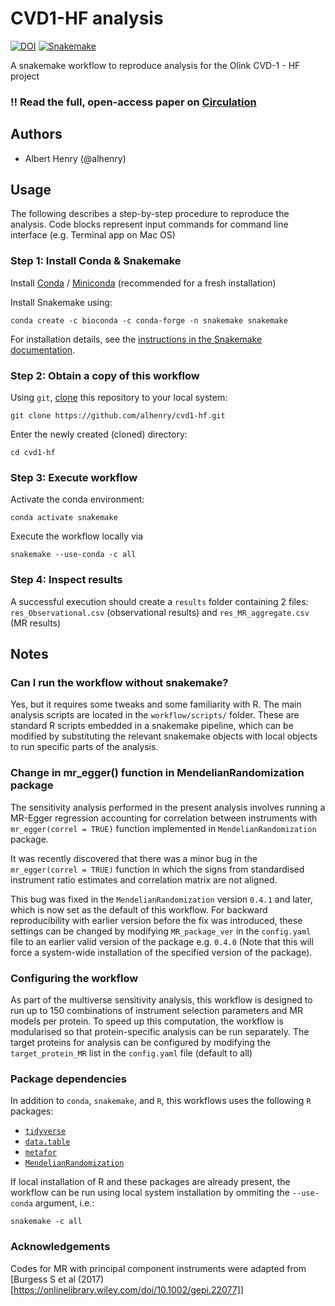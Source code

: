 # CVD1-HF analysis

[![DOI](https://zenodo.org/badge/429122036.svg)](https://zenodo.org/badge/latestdoi/429122036)
[![Snakemake](https://img.shields.io/badge/snakemake-≥5.7.0-brightgreen.svg)](https://snakemake.bitbucket.io)

A snakemake workflow to reproduce analysis for the Olink CVD-1 - HF project

### :bangbang: Read the full, open-access paper on [Circulation](https://www.ahajournals.org/doi/10.1161/CIRCULATIONAHA.121.056663)

## Authors

* Albert Henry (@alhenry)

## Usage

The following describes a step-by-step procedure to reproduce the analysis.
Code blocks represent input commands for command line interface (e.g. Terminal app on Mac OS)

### Step 1: Install Conda & Snakemake

Install [Conda](https://conda.io/projects/conda/en/latest/user-guide/install/index.html) / [Miniconda](https://docs.conda.io/en/latest/miniconda.html) (recommended for a fresh installation)

Install Snakemake using:

    conda create -c bioconda -c conda-forge -n snakemake snakemake

For installation details, see the [instructions in the Snakemake documentation](https://snakemake.readthedocs.io/en/stable/getting_started/installation.html).


### Step 2: Obtain a copy of this workflow

Using `git`, [clone](https://help.github.com/en/articles/cloning-a-repository) this repository to your local system:

    git clone https://github.com/alhenry/cvd1-hf.git

Enter the newly created (cloned) directory:

    cd cvd1-hf


### Step 3: Execute workflow

Activate the conda environment:

    conda activate snakemake


Execute the workflow locally via

    snakemake --use-conda -c all


### Step 4: Inspect results

A successful execution should create a `results` folder containing 2 files:
`res_Observational.csv` (observational results) and `res_MR_aggregate.csv` (MR results)


## Notes

### Can I run the workflow without snakemake?

Yes, but it requires some tweaks and some familiarity with R.
The main analysis scripts are located in the `workflow/scripts/` folder.
These are standard R scripts embedded in a snakemake pipeline, which can be modified by substituting the relevant snakemake objects with local objects to run specific parts of the analysis.

### Change in mr_egger() function in MendelianRandomization package

The sensitivity analysis performed in the present analysis involves running
a MR-Egger regression accounting for correlation between instruments
with `mr_egger(correl = TRUE)` function implemented in `MendelianRandomization` package.

It was recently discovered that there was a minor bug in the `mr_egger(correl = TRUE)` function in which the signs from standardised instrument ratio estimates and correlation matrix are not aligned.

This bug was fixed in the `MendelianRandomization` version `0.4.1` and later, which is now set as the default of this workflow.
For backward reproducibility with earlier version before the fix was introduced,
these settings can be changed by modifying `MR_package_ver` in the `config.yaml` file to an earlier valid version of the package e.g. `0.4.0` (Note that this will force a system-wide installation of the specified version of the package).

### Configuring the workflow

As part of the multiverse sensitivity analysis, this workflow is designed to run up to 150 combinations of instrument selection parameters and MR models per protein.
To speed up this computation, the workflow is modularised so that protein-specific analysis can be run separately.
The target proteins for analysis can be configured by modifying the `target_protein_MR` list in the `config.yaml` file (default to all)

### Package dependencies
In addition to `conda`, `snakemake`, and `R`, this workflows uses the following `R` packages:
- [`tidyverse`](https://www.tidyverse.org/)
- [`data.table`](https://rdatatable.gitlab.io/data.table/)
- [`metafor`](https://cran.r-project.org/web/packages/metafor/index.html)
- [`MendelianRandomization`](https://cran.r-project.org/web/packages/MendelianRandomization/index.html)

If local installation of R and these packages are already present,
the workflow can be run using local system installation by ommiting the `--use-conda` argument, i.e.:

    snakemake -c all

### Acknowledgements
Codes for MR with principal component instruments were adapted from [Burgess S et al (2017)[https://onlinelibrary.wiley.com/doi/10.1002/gepi.22077]]
